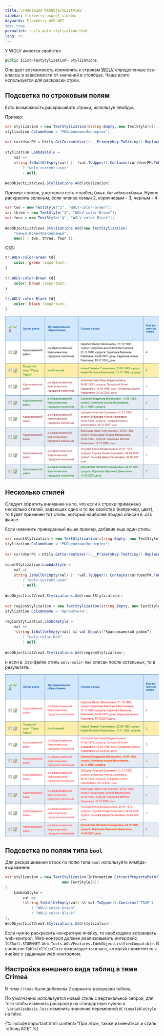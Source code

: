 ```yaml
---
title: Стилизация WebObjectListView
sidebar: flexberry-aspnet_sidebar
keywords: Flexberry ASP-NET
toc: true
permalink: ru/fa_wolv-stylization.html
lang: ru
---
```


У WOLV имеется свойство

```csharp
public IList<TextStylization> Stylizations;
```

Оно дает возможность применять к строкам [WOLV](fa_web-object-list-view.html) определенные css-классы в зависимости от значений в столбцах. Чаще всего используется для раскраски строк.

## Подсветка по строковым полям

Есть возможность раскрашивать строки, используя лямбды.

Пример:

```csharp
var stylization = new TextStylization(string.Empty, new TextStyle[0]);
stylization.ColumnName = "PKОценившихЭкспертов";

var currUserPK = Utils.GetCurrentUser().__PrimaryKey.ToString().Replace("{", string.Empty).Replace("}", string.Empty);

stylization.LambdaStyle =
    val =>
    string.IsNullOrEmpty(val) || !val.ToUpper().Contains(currUserPK.ToUpper())
        ? "wolv-current-user"
        : null;

WebObjectListView1.Stylizations.Add(stylization);
```

Пример: cписок, у которого есть столбец `Семья.КоличЧленовСемьи`. Нужно раскрасить зеленым, если членов семьи 2, коричневым - 3, черным - 4.

```csharp
var two = new TextStyle("2", "WOLV-color-Green");
var three = new TextStyle("3", "WOLV-color-Brown");
var four = new TextStyle("4", "WOLV-color-Black");

WebObjectListView1.Stylizations.Add(new TextStylization(
    "Семья.КоличЧленовСемьи",
    new[] { two, three, four });
```

CSS:

```css
tr.WOLV-color-Green td{
    color: green !important;
}

tr.WOLV-color-Brown td{
    color: brown !important;
}

tr.WOLV-color-Black td{
    color: black !important;
}
```

![](/images/pages/products/flexberry-aspnet/controls/wolv/stylization.png)


## Несколько стилей

Следует обратить внимание на то, что если к строке применено несколько стилей, задающих одно и то же свойство (например, цвет), то будет применен тот стиль, который наиболее поздно описан в .css файле.

Если изменить приведенный выше пример, добавив еще один стиль:

```csharp
var countStylization = new TextStylization(string.Empty, new TextStyle[0]);
stylization.ColumnName = "PKОценившихЭкспертов";

var currUserPK = Utils.GetCurrentUser().__PrimaryKey.ToString().Replace("{", string.Empty).Replace("}", string.Empty);

countStylization.LambdaStyle =
    val =>
    string.IsNullOrEmpty(val) || !val.ToUpper().Contains(currUserPK.ToUpper())
        ? "wolv-current-user"
        : null;

WebObjectListView1.Stylizations.Add(countStylization);

var regionStylization = new TextStylization(string.Empty, new TextStyle[0]);
stylization.ColumnName = "ОрганУчета";

regionStylization.LambdaStyle =
    val =>
    !string.IsNullOrEmpty(val) && val.Equals(“Краснокамский район”)
        ? "wolv-color-Red"
        : null;

WebObjectListView1.Stylizations.Add(regionStylization);
```

и если в .css-файле стиль `wolv-color-Red` описан после остальных, то в результате:

![](/images/pages/products/flexberry-aspnet/controls/wolv/stylization1.png)

## Подсветка по полям типа `bool`

Для раскрашивания строк по полю типа `bool` используйте лямбда-выражение:

```csharp
var stylization = new TextStylization(Information.ExtractPropertyPath<ТипСПолемBool>(x => x.ПолеТипаBool),
                          new TextStyle[0])
{
    LambdaStyle =
        val =>
        !string.IsNullOrEmpty(val) && val.ToUpper().Contains("TRUE")
            ? "WOLV-color-Green"
            : "WOLV-color-Black"
};
WebObjectListView1.Stylizations.Add(stylization);
```

Если нужно раскрасить конкретную ячейку, то необходимо встраивать web-контрол. Web-контрол должен реализовывать интерфейс `ICSSoft.STORMNET.Web.Tools.WOLVFeatures.IWebObjectListViewCompatible`. В свойстве `TableCellCssClass` возвращается класс, который применится к ячейке с заданным web-контролом.

## Настройка внешнего вида таблиц в теме Crimea

В тему `Crimea` были добвлены 2 варианта раскраски таблиц.

По умолчанию используется новый стиль с вертикальной зеброй, для того чтобы изменить раскраску на стандартную нужно в `_VariablesBasic.less` изменить значение переменной `@CrimeaTableStyle` на false.

{% include important.html content="При этом, также измениться и стиль таблиц AGE" %}
